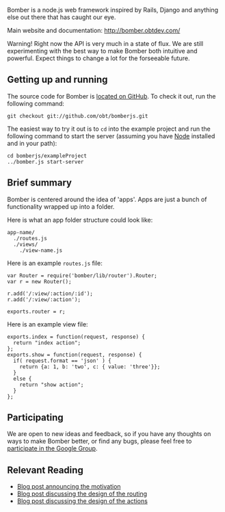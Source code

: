 Bomber is a node.js web framework inspired by Rails, Django and anything else out there that has caught our eye.

Main website and documentation: http://bomber.obtdev.com/

Warning! Right now the API is very much in a state of flux.  We are still experimenting with the best way to make Bomber both intuitive and powerful.  Expect things to change a lot for the forseeable future.

Getting up and running
----------------------

The source code for Bomber is [located on GitHub][bomber-src].  To check it out, run the following command:

    git checkout git://github.com/obt/bomberjs.git

The easiest way to try it out is to `cd` into the example project and run the following command to start the server (assuming you have [Node] installed and in your path):

    cd bomberjs/exampleProject
    ../bomber.js start-server


Brief summary
-------------

Bomber is centered around the idea of 'apps'.  Apps are just a bunch of functionality wrapped up into a folder. 

Here is what an app folder structure could look like:

    app-name/
      ./routes.js
      ./views/
        ./view-name.js

Here is an example `routes.js` file:

    var Router = require('bomber/lib/router').Router;
    var r = new Router();

    r.add('/:view/:action/:id');
    r.add('/:view/:action');

    exports.router = r;

Here is an example view file:

    exports.index = function(request, response) {
      return "index action";
    };
    exports.show = function(request, response) {
      if( request.format == 'json' ) {
        return {a: 1, b: 'two', c: { value: 'three'}};
      }
      else {
        return "show action";
      }
    };

Participating
-------------

We are open to new ideas and feedback, so if you have any thoughts on ways to make Bomber better, or find any bugs, please feel free to [participate in the Google Group](http://groups.google.com/group/bomberjs). 

Relevant Reading
----------------

+ [Blog post announcing the motivation](http://benjaminthomas.org/2009-11-20/designing-a-web-framework.html)
+ [Blog post discussing the design of the routing](http://benjaminthomas.org/2009-11-24/bomber-routing.html)
+ [Blog post discussing the design of the actions](http://benjaminthomas.org/2009-11-29/bomber-actions.html)

[bomber-src]: http://github.com/obt/bomberjs
[Node]: http://nodejs.org/

